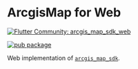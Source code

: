 # ArcgisMap for Web

[![Flutter Community: arcgis_map_sdk_web](https://fluttercommunity.dev/_github/header/arcgis_map_sdk_web)](https://github.com/fluttercommunity/community)

[![pub package](https://img.shields.io/pub/v/arcgis_map_sdk_web.svg)](https://pub.dev/packages/arcgis_map_sdk_web)

Web implementation of [`arcgis_map_sdk`](https://pub.dev/packages/arcgis_map_sdk).